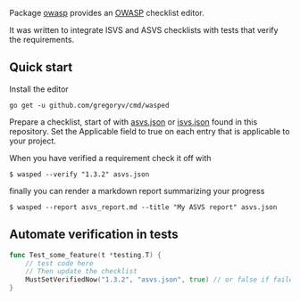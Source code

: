 Package [owasp](https://pkg.go.dev/github.com/gregoryv/owasp) provides
an [OWASP](https://github.com/OWASP) checklist editor.

It was written to integrate ISVS and ASVS checklists with tests that
verify the requirements.

## Quick start

Install the editor

    go get -u github.com/gregoryv/cmd/wasped

Prepare a checklist, start of with [asvs.json](checklist/asvs.json)
or [isvs.json](checklist/isvs.json) found in this repository. Set the
Applicable field to true on each entry that is applicable to your
project.

When you have verified a requirement check it off with 

    $ wasped --verify "1.3.2" asvs.json

finally you can render a markdown report summarizing your progress

    $ wasped --report asvs_report.md --title "My ASVS report" asvs.json

## Automate verification in tests

```go
func Test_some_feature(t *testing.T) {
    // test code here
    // Then update the checklist
    MustSetVerifiedNow("1.3.2", "asvs.json", true) // or false if failed
}
```

